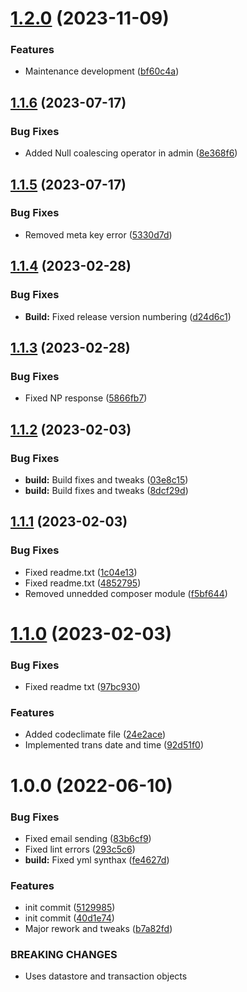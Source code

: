 # [1.2.0](https://github.com/oblakstudio/woocommerce-nestpay/compare/v1.1.6...v1.2.0) (2023-11-09)


### Features

* Maintenance development ([bf60c4a](https://github.com/oblakstudio/woocommerce-nestpay/commit/bf60c4ac669b27c5250aedb1a2ba8c77f63b2bf9))

## [1.1.6](https://github.com/oblakstudio/woocommerce-nestpay/compare/v1.1.5...v1.1.6) (2023-07-17)


### Bug Fixes

* Added Null coalescing operator in admin ([8e368f6](https://github.com/oblakstudio/woocommerce-nestpay/commit/8e368f6cf2ae8ff1692334278288ebfa9376b830))

## [1.1.5](https://github.com/oblakstudio/woocommerce-nestpay/compare/v1.1.4...v1.1.5) (2023-07-17)


### Bug Fixes

* Removed meta key error ([5330d7d](https://github.com/oblakstudio/woocommerce-nestpay/commit/5330d7de6a487246ba61586876ab95901405d94b))

## [1.1.4](https://github.com/oblakstudio/woocommerce-nestpay/compare/v1.1.3...v1.1.4) (2023-02-28)


### Bug Fixes

* **Build:** Fixed release version numbering ([d24d6c1](https://github.com/oblakstudio/woocommerce-nestpay/commit/d24d6c121720b58bd9f3dbdca60e57bea5810199))

## [1.1.3](https://github.com/oblakstudio/woocommerce-nestpay/compare/v1.1.2...v1.1.3) (2023-02-28)


### Bug Fixes

* Fixed NP response ([5866fb7](https://github.com/oblakstudio/woocommerce-nestpay/commit/5866fb7e2c93aa435cb272e6d023ed7b2b897350))

## [1.1.2](https://github.com/oblakstudio/woocommerce-nestpay/compare/v1.1.1...v1.1.2) (2023-02-03)


### Bug Fixes

* **build:** Build fixes and tweaks ([03e8c15](https://github.com/oblakstudio/woocommerce-nestpay/commit/03e8c1572c4f440b237bd8ac31b913bab6b02189))
* **build:** Build fixes and tweaks ([8dcf29d](https://github.com/oblakstudio/woocommerce-nestpay/commit/8dcf29dfffb5cacc7dc42b97419f16287068b6e1))

## [1.1.1](https://github.com/oblakstudio/woocommerce-nestpay/compare/v1.1.0...v1.1.1) (2023-02-03)


### Bug Fixes

* Fixed readme.txt ([1c04e13](https://github.com/oblakstudio/woocommerce-nestpay/commit/1c04e1342d358c974fe9ba635ae5fa5646a7da9f))
* Fixed readme.txt ([4852795](https://github.com/oblakstudio/woocommerce-nestpay/commit/48527956fb36bacc5045d7cde686389ba6135976))
* Removed unnedded composer module ([f5bf644](https://github.com/oblakstudio/woocommerce-nestpay/commit/f5bf644aaa9f552d4280bd92a3ecfe11b4717e1e))

# [1.1.0](https://github.com/oblakstudio/woocommerce-nestpay/compare/v1.0.0...v1.1.0) (2023-02-03)


### Bug Fixes

* Fixed readme txt ([97bc930](https://github.com/oblakstudio/woocommerce-nestpay/commit/97bc93090d94407bbe3816082a9bee0429d1b835))


### Features

* Added codeclimate file ([24e2ace](https://github.com/oblakstudio/woocommerce-nestpay/commit/24e2ace6204083c554d535f8bf02b0d2e09e842e))
* Implemented trans date and time ([92d51f0](https://github.com/oblakstudio/woocommerce-nestpay/commit/92d51f0d250fd112a2a29da65656443e0d8c43de))

# 1.0.0 (2022-06-10)


### Bug Fixes

* Fixed email sending ([83b6cf9](https://github.com/oblakstudio/woocommerce-nestpay/commit/83b6cf95216f53a54900800a6791b6613b19887d))
* Fixed lint errors ([293c5c6](https://github.com/oblakstudio/woocommerce-nestpay/commit/293c5c6bde7194bf720f580e64c409a64927391f))
* **build:** Fixed yml synthax ([fe4627d](https://github.com/oblakstudio/woocommerce-nestpay/commit/fe4627d28c9f3a6f4b7305490193ccd8700ebb26))


### Features

* init commit ([5129985](https://github.com/oblakstudio/woocommerce-nestpay/commit/512998596aaf046c51bac490ff8a59d4e0985a27))
* init commit ([40d1e74](https://github.com/oblakstudio/woocommerce-nestpay/commit/40d1e749c3e34e7af700c14b09a7978a11038106))
* Major rework and tweaks ([b7a82fd](https://github.com/oblakstudio/woocommerce-nestpay/commit/b7a82fde00d8e3ff1b76b24dbdcc8b5e19d04bf6))


### BREAKING CHANGES

* Uses datastore and transaction objects
